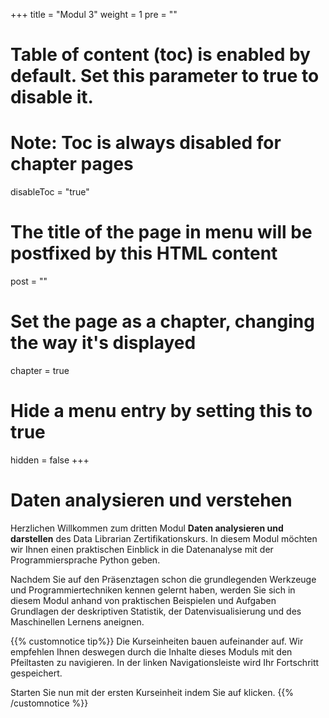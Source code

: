 +++
title = "Modul 3"
weight = 1
pre = ""
# Table of content (toc) is enabled by default. Set this parameter to true to disable it.
# Note: Toc is always disabled for chapter pages
disableToc = "true"
# The title of the page in menu will be postfixed by this HTML content
post = ""
# Set the page as a chapter, changing the way it's displayed
chapter = true
# Hide a menu entry by setting this to true
hidden = false
+++

# Daten analysieren und verstehen




Herzlichen Willkommen zum dritten Modul **Daten analysieren und darstellen** des Data Librarian Zertifikationskurs. In diesem Modul möchten wir Ihnen einen praktischen Einblick in die Datenanalyse mit der Programmiersprache Python geben.

Nachdem Sie auf den Präsenztagen schon die grundlegenden Werkzeuge und Programmiertechniken kennen gelernt haben, werden Sie sich in diesem Modul anhand von praktischen Beispielen und Aufgaben Grundlagen der deskriptiven Statistik, der Datenvisualisierung und des Maschinellen Lernens aneignen.

{{% customnotice tip%}}
Die Kurseinheiten bauen aufeinander auf. Wir empfehlen Ihnen deswegen durch die Inhalte dieses Moduls mit den Pfeiltasten zu navigieren. In der linken Navigationsleiste wird Ihr Fortschritt gespeichert.

Starten Sie nun mit der ersten Kurseinheit indem Sie auf </i> <i class="fas fa-chevron-right"></i> klicken.
{{% /customnotice %}}
